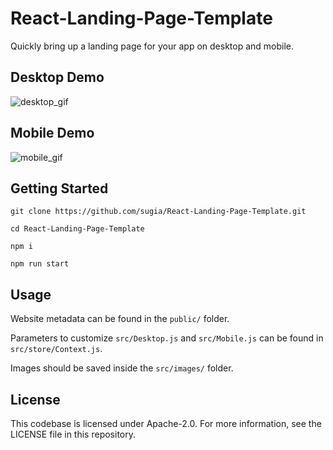 # React-Landing-Page-Template
Quickly bring up a landing page for your app on desktop and mobile.

## Desktop Demo

![desktop_gif](https://github.com/sugia/React-Landing-Page-Template/assets/2340878/2c80683a-b574-4d8f-8200-ae3984bb9794)

## Mobile Demo

![mobile_gif](https://github.com/sugia/React-Landing-Page-Template/assets/2340878/fc8b7f2f-734c-4192-bd87-a497322280d2)

## Getting Started
```
git clone https://github.com/sugia/React-Landing-Page-Template.git

cd React-Landing-Page-Template

npm i

npm run start
```
## Usage

Website metadata can be found in the ```public/``` folder.

Parameters to customize ```src/Desktop.js``` and ```src/Mobile.js``` can be found in ```src/store/Context.js```.

Images should be saved inside the ```src/images/``` folder.

## License
This codebase is licensed under Apache-2.0. For more information, see the LICENSE file in this repository.
